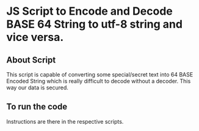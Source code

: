 # JS Script to Encode and Decode BASE 64 String to utf-8 string and vice versa.

## About Script
This script is capable of converting some special/secret text into 64 BASE Encoded String which is really difficult to decode without a decoder.
This way our data is secured.

## To run the code
Instructions are there in the respective scripts.